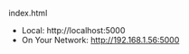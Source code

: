 index.html


- Local:            http://localhost:5000      
- On Your Network:  http://192.168.1.56:5000 